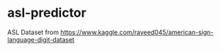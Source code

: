 # asl-predictor

ASL Dataset from https://www.kaggle.com/rayeed045/american-sign-language-digit-dataset